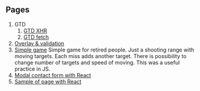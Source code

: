 ## Pages

1. GTD
   1. [GTD XHR](https://borisay.github.io/test-area/gtd)
   1. [GTD fetch](https://borisay.github.io/test-area/gtd-fetch)
2. [Overlay & validation](https://borisay.github.io/test-area/overlay_validation.html)
3. [Simple game](https://borisay.github.io/test-area/bad-guy-game/index4.html)
   Simple game for retired people. Just a shooting range with moving targets. Each miss adds another target. There is possibility to change number of targets and speed of moving. This was a useful practice in JS.
4. [Modal contact form with React](https://borisay.github.io/test-area/build/index.html)
5. [Sample of page with React](https://borisay.github.io/test-area/build-atrium/index.html)
